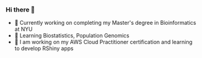 ### Hi there 👋



- 🔭 Currently working on completing my Master's degree in Bioinformatics at NYU
- 🌱 Learning Biostatistics, Population Genomics 
- 💭 I am working on my AWS Cloud Practitioner certification and learning to develop RShiny apps

